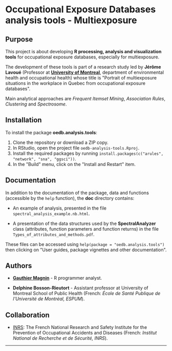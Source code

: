 # Occupational Exposure Databases analysis tools - Multiexposure


## Purpose

This project is about developing **R processing, analysis and visualization tools** for occupational exposure databases, especially for multiexposure.

The development of these tools is part of a research study led by **Jérôme Lavoué** (Professor at [**University of Montreal**](https://recherche.umontreal.ca/english/home/), department of environmental health and occupational health) whose title is "Portrait of multiexposure situations in the workplace in Quebec from occupational exposure databases".

Main analytical approaches are *Frequent Itemset Mining*, *Association Rules*, *Clustering* and *Spectrosome*.


## Installation

To install the package **oedb.analysis.tools**:

1. Clone the repository or download a ZIP copy.
2. In RStudio, open the project file `oedb-analysis-tools.Rproj`.
3. Install the required packages by running `install.packages(c("arules", "network", "sna", "ggsci"))`.
4. In the "Build" menu, click on the "Install and Restart" item.


## Documentation

In addition to the documentation of the package, data and functions (accessible by the `help` function), the **doc** directory contains:

* An example of analysis, presented in the file `spectral_analysis_example.nb.html`.

* A presentation of the data structures used by the **SpectralAnalyzer** class (attributes, function parameters and function returns) in the file `Types_of_attributes_and_methods.pdf`.

These files can be accessed using `help(package = "oedb.analysis.tools")` then clicking on "User guides, package vignettes and other documentation".


## Authors

* [**Gauthier Magnin**](https://fr.linkedin.com/in/gauthier-magnin) - R programmer analyst.

* **Delphine Bosson-Rieutort** - Assistant professor at University of Montreal School of Public Health (French: *École de Santé Publique de l'Université de Montréal, ESPUM*).


## Collaboration

* [INRS](http://en.inrs.fr/): The French National Research and Safety Institute for the Prevention of Occupational Accidents and Diseases (French: *Institut National de Recherche et de Sécurité, INRS*).


---